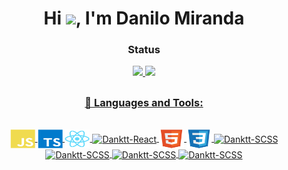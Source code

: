 <h1 align="center">Hi <img src="https://raw.githubusercontent.com/MartinHeinz/MartinHeinz/master/wave.gif" height="30px" >, I'm Danilo Miranda</h1>

<!-- ## <h3 align="center"> About Me </h3>

 - 💻 I’m currently working as Software engineer
 - 📖 I’m currently learning Angular -->



<h3 align="center"> Status </h3>
<div align="center">
  <a href="https://github.com/danktt">
  <img height="180rem" src="https://github-readme-stats.vercel.app/api?username=danktt&show_icons=true&theme=tokyonight&include_all_commits=true&count_private=true"/>
  <img height="180rem"src="https://github-readme-stats.vercel.app/api/top-langs/?username=danktt&layout=compact&langs_count=7&theme=tokyonight"/>
</div>
  
  ##

  <h3 align="center"> 🚀 Languages and Tools: </h3>
  <div style="display: inline_block" align="center"><br>
    <img align="center" alt="Danktt-Js" height="30" width="40" src="https://raw.githubusercontent.com/devicons/devicon/master/icons/javascript/javascript-plain.svg">
    <img align="center" alt="Danktt-Ts" height="30" width="40" src="https://raw.githubusercontent.com/devicons/devicon/master/icons/typescript/typescript-plain.svg">
    <img align="center" alt="Danktt-React" height="30" width="40" src="https://raw.githubusercontent.com/devicons/devicon/master/icons/react/react-original.svg">
    <img align="center" alt="Danktt-React" height="30" width="40" src="https://cdn.worldvectorlogo.com/logos/next-js.svg">
    <img align="center" alt="Danktt-HTML" height="30" width="40" src="https://raw.githubusercontent.com/devicons/devicon/master/icons/html5/html5-original.svg">
    <img align="center" alt="Danktt-CSS" height="30" width="40" src="https://raw.githubusercontent.com/devicons/devicon/master/icons/css3/css3-original.svg">
    <img align="center" alt="Danktt-SCSS" height="30" width="40" src="https://cdn.jsdelivr.net/gh/devicons/devicon/icons/sass/sass-original.svg">
   <img align="center" alt="Danktt-SCSS" height="30" width="40" src="https://symbols-electrical.getvecta.com/stencil_97/3_tailwind-css-icon.5009c3dbea.svg">
<!--     <img align="center" alt="Danktt-SCSS" height="30" width="40" src="https://symbols-electrical.getvecta.com/stencil_25/71_redux.da27ac619d.svg">
    <img align="center" alt="Danktt-SCSS" height="30" width="40" src="https://symbols-electrical.getvecta.com/stencil_25/40_jest.5fde12ec22.svg"> -->
  <img align="center" alt="Danktt-SCSS" height="30" width="40" src="https://cdn.worldvectorlogo.com/logos/swift-15.svg">
 <img align="center" alt="Danktt-SCSS" height="30" width="40" src="https://cdn.worldvectorlogo.com/logos/nestjs.svg">
  </div>
  
  ##
  

  
  
